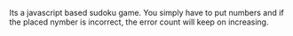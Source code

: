 Its a javascript based sudoku game. You simply have to put numbers and if the placed nymber is incorrect, the error count will keep on increasing.

